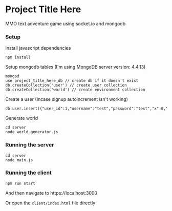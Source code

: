 # Project Title Here
MMO text adventure game using socket.io and mongodb

### Setup

Install javascript dependencies
```
npm install
```

Setup mongodb tables (I'm using MongoDB server version: 4.4.13)
```
mongod
use project_title_here_db // create db if it doesn't exist
db.createCollection('user') // create user collection
db.createCollection('world') // create environment collection
```

Create a user (Incase signup autoincrement isn't working)
```
db.user.insert({"user_id":1,"username":"test","password":"test","x":0,"y":0,"angle":0,"posture":"standing","energy":1,"last_cmd_ts":$currentDate,"last_set_posture_ts":$currentDate,"socket_id":null})
```

Generate world
```
cd server
node world_generator.js
```

### Running the server

```
cd server
node main.js
```

### Running the client

```
npm run start
```
And then navigate to https://localhost:3000

Or open the `client/index.html` file directly
